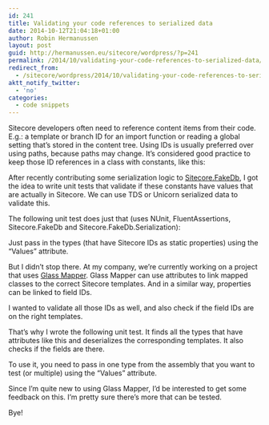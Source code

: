 ```yaml
---
id: 241
title: Validating your code references to serialized data
date: 2014-10-12T21:04:18+01:00
author: Robin Hermanussen
layout: post
guid: http://hermanussen.eu/sitecore/wordpress/?p=241
permalink: /2014/10/validating-your-code-references-to-serialized-data/
redirect_from:
  - /sitecore/wordpress/2014/10/validating-your-code-references-to-serialized-data/
aktt_notify_twitter:
  - 'no'
categories:
  - code snippets
---
```

Sitecore developers often need to reference content items from their code. E.g.: a template or branch ID for an import function or reading a global setting that&#8217;s stored in the content tree. Using IDs is usually preferred over using paths, because paths may change. It&#8217;s considered good practice to keep those ID references in a class with constants, like this:



After recently contributing some serialization logic to <a title="Sitecore.FakeDb.Serialization" href="https://github.com/sergeyshushlyapin/Sitecore.FakeDb#fakedb-serialization">Sitecore.FakeDb</a>, I got the idea to write unit tests that validate if these constants have values that are actually in Sitecore. We can use TDS or Unicorn serialized data to validate this.

The following unit test does just that (uses NUnit, FluentAssertions, Sitecore.FakeDb and Sitecore.FakeDb.Serialization):



Just pass in the types (that have Sitecore IDs as static properties) using the &#8220;Values&#8221; attribute.

But I didn&#8217;t stop there. At my company, we&#8217;re currently working on a project that uses <a title="Glass Mapper" href="http://glass.lu/">Glass Mapper</a>. Glass Mapper can use attributes to link mapped classes to the correct Sitecore templates. And in a similar way, properties can be linked to field IDs.



I wanted to validate all those IDs as well, and also check if the field IDs are on the right templates.

That&#8217;s why I wrote the following unit test. It finds all the types that have attributes like this and deserializes the corresponding templates. It also checks if the fields are there.

To use it, you need to pass in one type from the assembly that you want to test (or multiple) using the &#8220;Values&#8221; attribute.



Since I&#8217;m quite new to using Glass Mapper, I&#8217;d be interested to get some feedback on this. I&#8217;m pretty sure there&#8217;s more that can be tested.

Bye!